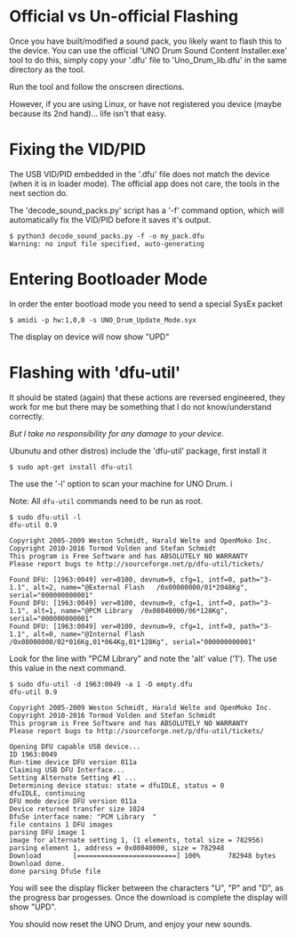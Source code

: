# Official vs Un-official Flashing

Once you have built/modified a sound pack, you likely want to flash this to the device.
You can use the official 'UNO Drum Sound Content Installer.exe' tool to do this, simply
copy your '.dfu' file to 'Uno_Drum_lib.dfu' in the same directory as the tool.

Run the tool and follow the onscreen directions.

However, if you are using Linux, or have not registered you device (maybe because its 2nd
hand)... life isn't that easy.

# Fixing the VID/PID

The USB VID/PID embedded in the '.dfu' file does not match the device (when it is in
loader mode). The official app does not care, the tools in the next section do.

The 'decode_sound_packs.py' script has a '-f' command option, which will automatically
fix the VID/PID before it saves it's output.

```
$ python3 decode_sound_packs.py -f -o my_pack.dfu
Warning: no input file specified, auto-generating
```

# Entering Bootloader Mode

In order the enter bootload mode you need to send a special SysEx packet
```
$ amidi -p hw:1,0,0 -s UNO_Drum_Update_Mode.syx
```

The display on device will now show "UPD"

# Flashing with 'dfu-util'

It should be stated (again) that these actions are reversed engineered, they work for
me but there may be something that I do not know/understand correctly.

*But I take no responsibility for any damage to your device.*

Ubunutu and other distros) include the 'dfu-util' package, first install it
```
$ sudo apt-get install dfu-util
```

The use the '-l' option to scan your machine for UNO Drum. i

Note: All `dfu-util` commands need to be run as root.

```
$ sudo dfu-util -l
dfu-util 0.9

Copyright 2005-2009 Weston Schmidt, Harald Welte and OpenMoko Inc.
Copyright 2010-2016 Tormod Volden and Stefan Schmidt
This program is Free Software and has ABSOLUTELY NO WARRANTY
Please report bugs to http://sourceforge.net/p/dfu-util/tickets/

Found DFU: [1963:0049] ver=0100, devnum=9, cfg=1, intf=0, path="3-1.1", alt=2, name="@External Flash   /0x00000000/01*2048Kg", serial="000000000001"
Found DFU: [1963:0049] ver=0100, devnum=9, cfg=1, intf=0, path="3-1.1", alt=1, name="@PCM Library  /0x08040000/06*128Kg", serial="000000000001"
Found DFU: [1963:0049] ver=0100, devnum=9, cfg=1, intf=0, path="3-1.1", alt=0, name="@Internal Flash    /0x08008000/02*016Kg,01*064Kg,01*128Kg", serial="000000000001"
```

Look for the line with "PCM Library" and note the 'alt' value ('1'). The use this 
value in the next command.

```
$ sudo dfu-util -d 1963:0049 -a 1 -D empty.dfu
dfu-util 0.9

Copyright 2005-2009 Weston Schmidt, Harald Welte and OpenMoko Inc.
Copyright 2010-2016 Tormod Volden and Stefan Schmidt
This program is Free Software and has ABSOLUTELY NO WARRANTY
Please report bugs to http://sourceforge.net/p/dfu-util/tickets/

Opening DFU capable USB device...
ID 1963:0049
Run-time device DFU version 011a
Claiming USB DFU Interface...
Setting Alternate Setting #1 ...
Determining device status: state = dfuIDLE, status = 0
dfuIDLE, continuing
DFU mode device DFU version 011a
Device returned transfer size 1024
DfuSe interface name: "PCM Library  "
file contains 1 DFU images
parsing DFU image 1
image for alternate setting 1, (1 elements, total size = 782956)
parsing element 1, address = 0x08040000, size = 782948
Download        [=========================] 100%       782948 bytes
Download done.
done parsing DfuSe file
```

You will see the display flicker between the characters "U", "P" and "D", as
the progress bar progesses. Once the download is complete the display will show
"UPD".

You should now reset the UNO Drum, and enjoy your new sounds.


